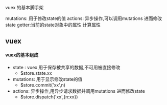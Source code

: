 vuex 的基本脚手架

mutations: 用于修改state的值
actions: 异步操作,可以调用mutations 进而修改state
getter:当前的state对象中的属性 计算属性


## vuex

#### vuex的基本组成

+ state : vuex 用于保存被共享的数据,不可用被直接修改
    - $store.state.xx
+ mutations: 用于显示修改state的值
    - $store.commit('xx',n)
+ actions: 异步操作,用异步请求数据并调用mutations 进而修改state
    - $store.dispatch('xx',{n:xx})